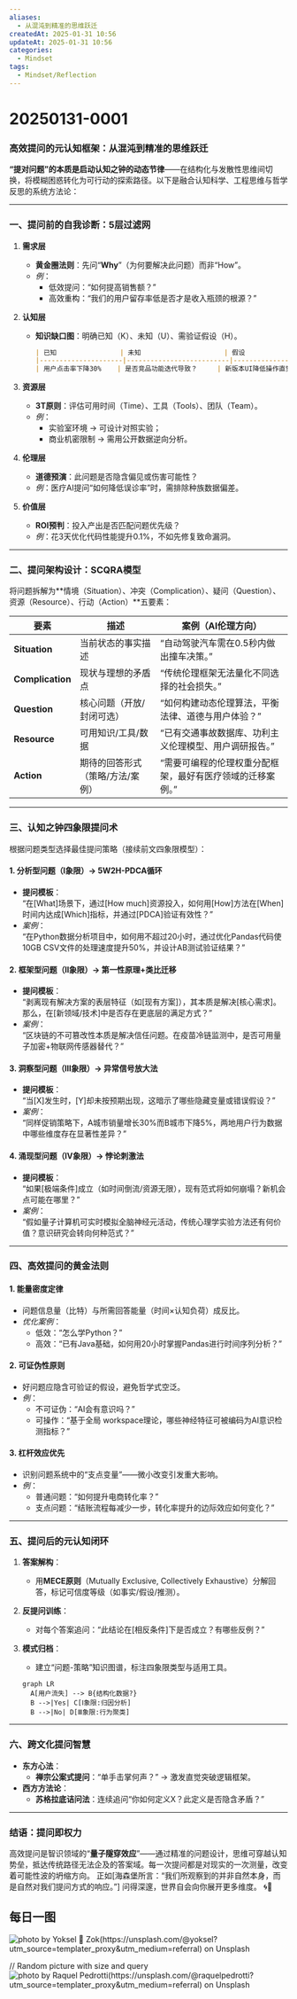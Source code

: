 ```yaml
---
aliases:
  - 从混沌到精准的思维跃迁
createdAt: 2025-01-31 10:56
updateAt: 2025-01-31 10:56
categories:
  - Mindset
tags:
  - Mindset/Reflection
---
```

# 20250131-0001


### **高效提问的元认知框架：从混沌到精准的思维跃迁**  
**“提对问题”的本质是启动认知之钟的动态节律**——在结构化与发散性思维间切换，将模糊困惑转化为可行动的探索路径。以下是融合认知科学、工程思维与哲学反思的系统方法论：

---

### **一、提问前的自我诊断：5层过滤网**
1. **需求层**  
   - **黄金圈法则**：先问“**Why**”（为何要解决此问题）而非“How”。  
   - *例*：  
     - 低效提问：“如何提高销售额？”  
     - 高效重构：“我们的用户留存率低是否才是收入瓶颈的根源？”  

2. **认知层**  
   - **知识缺口图**：明确已知（K）、未知（U）、需验证假设（H）。  
     ```markdown  
     | 已知                | 未知                     | 假设                  |  
     |---------------------|--------------------------|-----------------------|  
     | 用户点击率下降30%    | 是否竞品功能迭代导致？     | 新版本UI降低操作直觉   |  
     ```  

3. **资源层**  
   - **3T原则**：评估可用时间（Time）、工具（Tools）、团队（Team）。  
   - *例*：  
     - 实验室环境 → 可设计对照实验；  
     - 商业机密限制 → 需用公开数据逆向分析。  

4. **伦理层**  
   - **道德预演**：此问题是否隐含偏见或伤害可能性？  
   - *例*：医疗AI提问“如何降低误诊率”时，需排除种族数据偏差。  

5. **价值层**  
   - **ROI预判**：投入产出是否匹配问题优先级？  
   - *例*：花3天优化代码性能提升0.1%，不如先修复致命漏洞。  

---

### **二、提问架构设计：SCQRA模型**  
将问题拆解为**情境（Situation）、冲突（Complication）、疑问（Question）、资源（Resource）、行动（Action）**五要素：  

| **要素**       | **描述**                                  | **案例（AI伦理方向）**                          |  
|----------------|------------------------------------------|----------------------------------------------|  
| **Situation**  | 当前状态的事实描述                          | “自动驾驶汽车需在0.5秒内做出撞车决策。”           |  
| **Complication**| 现状与理想的矛盾点                          | “传统伦理框架无法量化不同选择的社会损失。”          |  
| **Question**   | 核心问题（开放/封闭可选）                    | “如何构建动态伦理算法，平衡法律、道德与用户体验？”   |  
| **Resource**   | 可用知识/工具/数据                          | “已有交通事故数据库、功利主义伦理模型、用户调研报告。”|  
| **Action**     | 期待的回答形式（策略/方法/案例）              | “需要可编程的伦理权重分配框架，最好有医疗领域的迁移案例。”|  

---

### **三、认知之钟四象限提问术**  
根据问题类型选择最佳提问策略（接续前文四象限模型）：  

#### **1. 分析型问题（Ⅰ象限）→ 5W2H-PDCA循环**  
- **提问模板**：  
  “在[What]场景下，通过[How much]资源投入，如何用[How]方法在[When]时间内达成[Which]指标，并通过[PDCA]验证有效性？”  
- *案例*：  
  “在Python数据分析项目中，如何用不超过20小时，通过优化Pandas代码使10GB CSV文件的处理速度提升50%，并设计AB测试验证结果？”  

#### **2. 框架型问题（Ⅱ象限）→ 第一性原理+类比迁移**  
- **提问模板**：  
  “剥离现有解决方案的表层特征（如[现有方案]），其本质是解决[核心需求]。那么，在[新领域/技术]中是否存在更底层的满足方式？”  
- *案例*：  
  “区块链的不可篡改性本质是解决信任问题。在疫苗冷链监测中，是否可用量子加密+物联网传感器替代？”  

#### **3. 洞察型问题（Ⅲ象限）→ 异常信号放大法**  
- **提问模板**：  
  “当[X]发生时，[Y]却未按预期出现，这暗示了哪些隐藏变量或错误假设？”  
- *案例*：  
  “同样促销策略下，A城市销量增长30%而B城市下降5%，两地用户行为数据中哪些维度存在显著性差异？”  

#### **4. 涌现型问题（Ⅳ象限）→ 悖论刺激法**  
- **提问模板**：  
  “如果[极端条件]成立（如时间倒流/资源无限），现有范式将如何崩塌？新机会点可能在哪里？”  
- *案例*：  
  “假如量子计算机可实时模拟全脑神经元活动，传统心理学实验方法还有何价值？意识研究会转向何种范式？”  

---

### **四、高效提问的黄金法则**  
#### **1. 能量密度定律**  
- 问题信息量（比特）与所需回答能量（时间×认知负荷）成反比。  
- *优化案例*：  
  - 低效：“怎么学Python？”  
  - 高效：“已有Java基础，如何用20小时掌握Pandas进行时间序列分析？”  

#### **2. 可证伪性原则**  
- 好问题应隐含可验证的假设，避免哲学式空泛。  
- *例*：  
  - 不可证伪：“AI会有意识吗？”  
  - 可操作：“基于全局 workspace理论，哪些神经特征可被编码为AI意识检测指标？”  

#### **3. 杠杆效应优先**  
- 识别问题系统中的“支点变量”——微小改变引发重大影响。  
- *例*：  
  - 普通问题：“如何提升电商转化率？”  
  - 支点问题：“结账流程每减少一步，转化率提升的边际效应如何变化？”  

---

### **五、提问后的元认知闭环**  
1. **答案解构**：  
   - 用**MECE原则**（Mutually Exclusive, Collectively Exhaustive）分解回答，标记可信度等级（如事实/假设/推测）。  

2. **反提问训练**：  
   - 对每个答案追问：“此结论在[相反条件]下是否成立？有哪些反例？”  

3. **模式归档**：  
   - 建立“问题-策略”知识图谱，标注四象限类型与适用工具。  
   ```mermaid  
   graph LR  
     A[用户流失] --> B{结构化数据?}  
     B -->|Yes| C[Ⅰ象限:归因分析]  
     B -->|No| D[Ⅲ象限:行为聚类]  
   ```  

---

### **六、跨文化提问智慧**  
- **东方心法**：  
  - **禅宗公案式提问**：“单手击掌何声？” → 激发直觉突破逻辑框架。  
- **西方方法论**：  
  - **苏格拉底诘问法**：连续追问“你如何定义X？此定义是否隐含矛盾？”  

---

### **结语：提问即权力**  
高效提问是智识领域的“**量子隧穿效应**”——通过精准的问题设计，思维可穿越认知势垒，抵达传统路径无法企及的答案域。每一次提问都是对现实的一次测量，改变着可能性波的坍缩方向。
正如[海森堡所言：“我们所观察到的并非自然本身，而是自然对我们提问方式的响应。”] 问得深邃，世界自会向你展开更多维度。 🌀🔭

## 每日一图
![photo by Yoksel 🌿 Zok(https://unsplash.com/@yoksel?utm_source=templater_proxy&utm_medium=referral) on Unsplash](https://images.unsplash.com/photo-1704049492643-e4d894759972?crop=entropy&cs=srgb&fm=jpg&ixid=M3w2NDU1OTF8MHwxfHJhbmRvbXx8fHx8fHx8fDE3MzgyOTIyMDV8&ixlib=rb-4.0.3&q=85&w=800&h=600)

// Random picture with size and query
![photo by Raquel Pedrotti(https://unsplash.com/@raquelpedrotti?utm_source=templater_proxy&utm_medium=referral) on Unsplash](https://images.unsplash.com/photo-1534030665069-90e016e995e5?crop=entropy&cs=srgb&fm=jpg&ixid=M3w2NDU1OTF8MHwxfHJhbmRvbXx8fHx8fHx8fDE3MzgyOTIyMDZ8&ixlib=rb-4.0.3&q=85&w=800&h=800)
